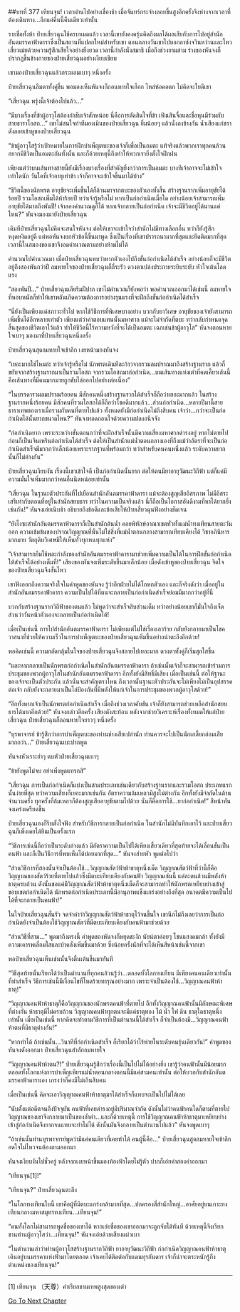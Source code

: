 ##บทที่ 377 เทียนจุน!
เวลาผ่านไปอย่างเชื่องช้า เมื่อจันทร์กระจ่างลอยขึ้นสูงอีกครั้งจึงห่างจากเวลาที่ต้องเดินทาง...อีกแค่คืนนี้คืนเดียวเท่านั้น

รายชื่อทั้งห้า ป๋ายเสี่ยวฉุนใช้ครบหมดแล้ว เวลานี้เขายังคงครุ่นคิดถึงผลได้ผลเสียกับการไปอยู่สำนักอันตมรรคาฟ้าดาราซึ่งเป็นสถานที่แปลกใหม่สำหรับเขา ตอนกลางวันเขาไปบอกลาซ่งจวินหว่านและโหวเสี่ยวเม่ยด้วยความรู้สึกเสียใจอย่างยิ่งยวด เวลานี้กำลังนั่งสมาธิ เมื่อถึงช่วงยามสาม ร่างของหันจงก็ปรากฏขึ้นข้างกายของป๋ายเสี่ยวฉุนอย่างเงียบเชียบ

เขามองป๋ายเสี่ยวฉุนแล้วกระแอมเบาๆ หนึ่งครั้ง

ป๋ายเสี่ยวฉุนลืมตาทั้งคู่ขึ้น พอมองเห็นหันจงก็ถอนหายใจเฮือก ไหล่ห่อคอตก ไม่คิดจะใยดีเขา

“เสี่ยวฉุน พรุ่งนี้เจ้าต้องไปแล้ว...”

“มีบางเรื่องที่ข้าผู้อาวุโสต้องกำชับเจ้าสักหน่อย นี่คือการตัดสินใจที่ข้า เฟิงเสินจื่อและชื่อหุนมีร่วมกับสายธาราโอสถ...” เขาไม่สนใจท่าทีมองเมินของป๋ายเสี่ยวฉุน ยิ้มน้อยๆ แล้วนั่งลงข้างกัน น้ำเสียงแก่ชราดังลอยเข้าหูของป๋ายเสี่ยวฉุน

“ข้าผู้อาวุโสรู้ว่าเป้าหมายในการฝึกบำเพ็ญตบะของเจ้าก็เพื่อเป็นอมตะ แท้จริงแล้วพวกเราทุกคนล้วนอยากมีชีวิตเป็นอมตะกันทั้งนั้น และก็ด้วยเหตุนี้ถึงทำให้พวกเรายิ่งตั้งใจฝึกฝน

เพียงแต่ว่าบนเส้นทางสายนี้ยังมีเรื่องบางเรื่องที่สำคัญยิ่งกว่าการเป็นอมตะ บางทีเจ้าอาจจะไม่เข้าใจเท่าใดนัก วันใดที่เจ้าอายุเท่าข้า เจ้าก็อาจจะเข้าใจขึ้นมาได้บ้าง”

“ชีวิตนี้ของนักพรต อายุขัยจะเพิ่มขึ้นได้ก็ล้วนมาจากตบะของตัวเองทั้งสิ้น สร้างฐานรากเพิ่มอายุขัยได้ร้อยปี รวมโอสถเพิ่มได้ห้าร้อยปี ทว่าเจ้ารู้หรือไม่ หากเป็นก่อกำเนิดเมื่อใด อย่างน้อยเจ้าสามารถเพิ่มอายุขัยได้มากถึงพันปี! เจ้าลองคำนวณดูก็ได้ หากเจ้ากลายเป็นก่อกำเนิด เจ้าจะมีชีวิตอยู่ได้นานแค่ไหน?” หันจงมองมายังป๋ายเสี่ยวฉุน

เดิมทีป๋ายเสี่ยวฉุนไม่คิดจะสนใจหันจง ต่อให้เขาจะเข้าใจว่าสำนักไม่มีทางเลือกอื่น ทว่าก็ยังรู้สึกหงุดหงิดอยู่ดี แต่พอหันจงยกหัวข้อนี้ขึ้นมาพูด ซึ่งเป็นเรื่องที่เขาปรารถนามากที่สุดและยึดติดมากที่สุด เวลานี้ในสมองของเขาจึงอดคำนวณตามอย่างห้ามไม่ได้

คำนวณไปคำนวณมา เมื่อป๋ายเสี่ยวฉุนพบว่าหากตัวเองไปถึงขั้นก่อกำเนิดได้สำเร็จ อย่างน้อยก็จะมีชีวิตอยู่ถึงสองพันกว่าปี ลมหายใจของป๋ายเสี่ยวฉุนก็ถี่ระรัว ดวงตาเปล่งประกายระยิบระยับ หัวใจเต้นโลดแรง

“สองพันปี...” ป๋ายเสี่ยวฉุนเลียริมฝีปาก เขาไม่คำนวณก็ยังพอว่า พอคำนวณออกมาได้เช่นนี้ ลมหายใจที่หอบหนักก็ทำให้เขาพลันเกิดความต้องการอย่างรุนแรงที่จะฝึกถึงขั้นก่อกำเนิดได้สำเร็จ

“นี่ยังเป็นเพียงแค่สภาวะทั่วไป หากใช้วิธีการที่พิเศษบางอย่าง บวกกับยาวิเศษ อายุขัยของเจ้ายังสามารถเพิ่มขึ้นได้อีกหลายเท่าตัว เพียงแต่ว่าค่าตอบแทนนั้นมหาศาล แม้จะไม่จำกัดที่ตบะ ทว่ากลับกำหนดจุดสิ้นสุดของชีวิตเอาไว้แล้ว ทำให้ชีวิตนี้ไร้ความหวังที่จะได้เป็นอมตะ เฉกเช่นข้าผู้อาวุโส” หันจงถอนหายใจเบาๆ มองมาที่ป๋ายเสี่ยวฉุนหนึ่งครั้ง

ป๋ายเสี่ยวฉุนสุดลมหายใจเข้าลึก เงยหน้ามองหันจง

“เยอะมากใช่ไหมล่ะ ทว่าเจ้ารู้หรือไม่ นักพรตเดินทีละก้าวจากรวมลมปราณมาถึงสร้างฐานราก แล้วก็ขยับจากสร้างฐานรากมาเป็นรวมโอสถ จากรวมโอสถมาก่อกำเนิด...บนเส้นทางแห่งเต๋าที่คดเคี้ยวเส้นนี้คือเส้นทางที่มีคนมากมายถูกขับไล่ออกไปอย่างต่อเนื่อง”

“ในบรรดารวมลมปราณร้อยคน มีสักคนหนึ่งสร้างฐานรากได้สำเร็จก็ถือว่าเยอะมากแล้ว ในสร้างฐานรากหนึ่งร้อยคน มีสักคนที่รวมโอสถได้ก็ถือว่าโชคดีมากแล้ว...ส่วนก่อกำเนิด...หลายปีมานี้สายธาราเทพของเราเมื่อรวมกับคนที่ตายไปแล้ว ทั้งหมดยังมีก่อกำเนิดไม่ถึงสิบคน เจ้าว่า...กว่าจะเป็นก่อกำเนิดได้นั้นยากขนาดไหน?” หันจงทอดถอนใจด้วยความปลงอนิจจัง

“ก่อกำเนิดยาก เพราะระหว่างขั้นตอนกว่าที่จะฝึกสำเร็จนั้นมีความเสี่ยงมหาศาลดำรงอยู่ หากไม่ตายไปก่อนก็เป็นเจินเหรินก่อกำเนิดได้สำเร็จ ต่อให้เป็นสำนักแม่น้ำตอนกลางเองที่ถึงแม้ว่าอัตราที่จะเป็นก่อกำเนิดสำเร็จมีมากกว่าเล็กน้อยเพราะรากฐานที่พร้อมกว่า ทว่าสำหรับคนคนหนึ่งแล้ว ระดับความยากนั้นก็ไม่ต่างกัน”

ป๋ายเสี่ยวฉุนเงียบงัน เรื่องนี้เขาเข้าใจดี เป็นก่อกำเนิดนั้นยาก ต่อให้ตนมียาอายุวัฒนะวิถีฟ้า แต่ก็แค่มีความมั่นใจเพิ่มมากกว่าคนอื่นนิดหน่อยเท่านั้น

“เสี่ยวฉุน ในฐานะตัวประกันที่ไปเยือนสำนักอันตมรรคาฟ้าดารา แม้จะต้องสูญเสียอิสรภาพ ไม่มีอิสระเสรีเท่ากับตอนที่อยู่ในสำนักสยบธาร ทว่าในความเป็นจริงแล้ว นี่ก็ถือเป็นโอกาสอันดีงามที่หาได้ยากยิ่งเช่นกัน!” หันจงเอ่ยเนิบช้า อธิบายถึงข้อดีและข้อเสียให้ป๋ายเสี่ยวฉุนฟังอย่างชัดเจน

“ยังไงซะสำนักอันตมรรคาฟ้าดาราก็เป็นสำนักต้นน้ำ คอยพิทักษ์อาณาเขตทั่วทั้งแม่น้ำทงเทียนสายตะวันออก ความเข้มข้นของปราณวิญญาณที่นั่นไม่ใช่สิ่งที่แม่น้ำตอนกลางสามารถเทียบเคียงได้ วิชาอภินิหารมากมาย วัตถุดิบวิเศษมีให้เห็นทั่วทุกหนทุกแห่ง”

“เจ้าสามารถยืมใช้พละกำลังของสำนักอันตมรรคาฟ้าดารามาช่วยเพิ่มความเป็นได้ในการฝึกขั้นก่อกำเนิดให้สำเร็จได้อย่างเต็มที่!” เสียงของหันจงเพิ่มระดับขึ้นมาเล็กน้อย เมื่อดังเข้าหูของป๋ายเสี่ยวฉุน จิตใจของป๋ายเสี่ยวฉุนจึงสั่นไหว

เขาฟังออกถึงความจริงใจในคำพูดของหันจง รู้ว่าอีกฝ่ายไม่ได้โกหกตัวเอง และก็จริงดังว่า เมื่ออยู่ในสำนักอันตมรรคาฟ้าดารา ความเป็นไปได้ที่ตนจะกลายเป็นก่อกำเนิดสำเร็จย่อมมีมากกว่าอยู่ที่นี่

บวกกับสร้างฐานรากวิถีฟ้าของตนแล้ว ไม่พูดว่าจะสำเร็จสิบส่วนเต็ม ทว่าอย่างน้อยเขาก็มั่นใจถึงเจ็ดส่วนว่าวันหน้าตัวเองจะกลายเป็นก่อกำเนิดได้!

เมื่อเป็นเช่นนี้ การไปสำนักอันตมรรคาฟ้าดารา ไม่เพียงแต่ไม่ใช่เรื่องเลวร้าย กลับยังกลายมาเป็นโชควาสนาที่ช่วยให้ความเร็วในการบำเพ็ญตบะของป๋ายเสี่ยวฉุนเพิ่มขึ้นอย่างน่าตะลึงอีกด้วย!

พอคิดเช่นนี้ ความกลัดกลุ้มในใจของป๋ายเสี่ยวฉุนจึงสลายไปเยอะมาก ดวงตาทั้งคู่ก็เริ่มสุกใสขึ้น

“และหากกลายเป็นนักพรตก่อกำเนิดในสำนักอันตมรรคาฟ้าดารา ถ้าเช่นนั้นเจ้าก็จะสามารถเข้าร่วมการประชุมของพวกผู้อาวุโสในสำนักอันตมรรคาฟ้าดารา อีกทั้งยังมีสิทธิ์มีเสียง เมื่อเป็นเช่นนี้ ต่อให้ฐานะของเจ้าจะเป็นตัวประกัน แล้วนั่นจะสำคัญตรงไหน ถึงเวลานั้นฐานะตัวประกันจะไม่เพียงไม่เป็นอุปสรรคต่อเจ้า กลับยังจะกลายมาเป็นโล่ป้องกันที่มีพลังให้แก่เจ้าในการประชุมของพวกผู้อาวุโสด้วย!”

“อีกทั้งหากเจ้าเป็นนักพรตก่อกำเนิดสำเร็จ เมื่อถึงช่วงเวลาคับขัน เจ้าก็ยังสามารถช่วยเหลือสำนักสยบธารได้มากอีกด้วย!” หันจงกล่าวอีกครั้ง เสียงดังสะท้อน หลังจากช่วยวิเคราะห์เรื่องทั้งหมดให้แก่ป๋ายเสี่ยวฉุน ป๋ายเสี่ยวฉุนก็ถอนหายใจยาวๆ หนึ่งครั้ง

“บุรพาจารย์ ข้ารู้สึกว่าการบำเพ็ญตบะของท่านช่างเสียเปล่านัก ท่านควรจะไปเป็นนักเกลี้ยกล่อมเสียมากกว่า...” ป๋ายเสี่ยวฉุนเบะปากพูด

หันจงหัวเราะฮ่าๆ ตบหัวป๋ายเสี่ยวฉุนเบาๆ

“ข้ายังพูดไม่จบ อย่าเพิ่งพูดแทรกสิ”

“เสี่ยวฉุน การเป็นก่อกำเนิดก็แบ่งเป็นสามประเภทเช่นเดียวกับสร้างฐานรากและรวมโอสถ ประเภทแรกนั้นง่ายที่สุด ทว่าความเสี่ยงก็เยอะมากเช่นกัน อัตราความล้มเหลวมีสูงไม่ต่างกัน อีกทั้งยังมีจำกัดในด้านจำนวนครั้ง ทุกครั้งที่ล้มเหลวก็ต้องสูญเสียอายุขัยตามไปด้วย นั่นก็คือการใช้...ยาก่อกำเนิด!” สีหน้าหันจงเคร่งเครียดขึ้น

ป๋ายเสี่ยวฉุนเองก็รีบตั้งใจฟัง สำหรับวิธีการกลายเป็นก่อกำเนิด ในสำนักไม่มีบันทึกเอาไว้ และป๋ายเสี่ยวฉุนก็เพิ่งเคยได้ยินเป็นครั้งแรก

“วิธีการเช่นนี้ถือว่าเป็นระดับล่างแล้ว มีอัตราความเป็นไปได้เพียงเสี้ยวเดียวที่สุดท้ายจะได้เลื่อนขั้นเป็นคนฟ้า และก็เป็นวิธีการที่พบเห็นได้บ่อยมากที่สุด...” หันจงส่ายหัว พูดต่อไปว่า

“ส่วนวิธีการที่สองนั้นจำเป็นต้องใช้...วิญญาณสัตว์ฟ้าห้าธาตุหนึ่งเม็ด วิญญาณสัตว์ฟ้าที่ว่านี้ก็คือวิญญาณของสัตว์ร้ายที่ตายไปแล้วซึ่งมีตบะเทียบเคียงกับคนฟ้า วิญญาณเช่นนี้ แต่ละตนล้วนมีพลังห้าธาตุครบถ้วน ดังนั้นขอแค่มีวิญญาณสัตว์ฟ้าห้าธาตุหนึ่งเม็ดก็จะสามารถทำให้นักพรตเหยียบย่างเข้าสู่ขอบเขตก่อกำเนิดได้ นักพรตก่อกำเนิดประเภทนี้มีอานุภาพแข็งแกร่งอย่างถึงที่สุด อนาคตมีความเป็นไปได้ที่จะกลายเป็นคนฟ้า!”

ในใจป๋ายเสี่ยวฉุนสั่นรัว จดจำคำว่าวิญญาณสัตว์ฟ้าห้าธาตุไว้จนขึ้นใจ เขานึกไม่ถึงเลยว่าการเป็นก่อกำเนิดยังจำเป็นต้องใช้วิญญาณสัตว์ที่มีตบะเทียบเคียงกับคนฟ้ามาช่วยด้วย

“ส่วนวิธีที่สาม...” พูดมาถึงตรงนี้ คำพูดของหันจงก็หยุดชะงัก นัยน์ตาค่อยๆ โชนแสงคมกล้า ทั้งยังมีความเคารพเลื่อมใสและบ้าคลั่งเพิ่มขึ้นมาด้วย ซึ่งน้อยครั้งนักที่จะได้เห็นสีหน้าเช่นนี้จากเขา

พอป๋ายเสี่ยวฉุนเห็นเช่นนั้นจึงตื่นเต้นขึ้นมาทันที

“วิธีสุดท้ายนั้นเรียกได้ว่าเป็นตำนานที่ทุกคนล้วนรู้ว่า...ตลอดทั้งโลกทงเทียน มีเพียงคนคนเดียวเท่านั้นที่ทำสำเร็จ วิธีการเช่นนี้มีเงื่อนไขที่โหดร้ายทารุณอย่างมาก เพราะจำเป็นต้องใช้...วิญญาณคนฟ้าห้าธาตุ!”

“วิญญาณคนฟ้าห้าธาตุก็คือวิญญาณของนักพรตคนฟ้าที่ตายไป อีกทั้งวิญญาณคนฟ้านั้นมีลักษณะพิเศษที่ต่างกัน ห้าธาตุมีไม่ครบถ้วน วิญญาณคนฟ้าทุกตนจะมีแค่ธาตุทอง ไม้ น้ำ ไฟ ดิน ธาตุใดธาตุหนึ่งเท่านั้น เมื่อเป็นเช่นนี้ หากคิดจะทำตามวิธีการที่เป็นตำนานนี้ได้สำเร็จ ก็จำเป็นต้องมี...วิญญาณคนฟ้าห้าตนที่มีธาตุต่างกัน!”

“หากทำได้ ถ้าเช่นนั้น...วินาทีที่ก่อกำเนิดสำเร็จ ก็เรียกได้ว่าไร้พ่ายในระดับคนรุ่นเดียวกัน!” คำพูดของหันจงดังออกมา ป๋ายเสี่ยวฉุนสำลักลมหายใจ

“วิญญาณคนฟ้าห้าตน?!” ป๋ายเสี่ยวฉุนรู้สึกว่าเรื่องนี้เป็นไปไม่ได้อย่างยิ่ง เขารู้ว่าคนฟ้านั้นมีน้อยมาก ตลอดทั้งโลกแห่งการบำเพ็ญเพียรแม่น้ำตอนกลางตอนนี้มีแค่สามคนเท่านั้น ต่อให้บวกกับสำนักอันตมรรคาฟ้าดาราเอง เกรงว่าก็คงมีไม่เกินสิบคน

เมื่อเป็นเช่นนี้ คิดจะเอาวิญญาณคนฟ้าห้าธาตุมาได้สำเร็จก็แทบจะเป็นไปไม่ได้เลย

“นับตั้งแต่อดีตจนถึงปัจจุบัน คนฟ้าที่เคยดำรงอยู่มีปริมาณจำกัด ดังนั้นไม่ว่าคนฟ้าคนใดก็ตามที่ตายไป วิญญาณของเขาจึงกลายมาเป็นของล้ำค่า...และก็ด้วยเหตุนี้ การใช้วิญญาณคนฟ้าห้าธาตุมาเหยียบย่างเข้าสู่ก่อกำเนิดจึงยากจนแทบจะทำไม่ได้ ดังนั้นมันจึงกลายเป็นตำนานไปแล้ว” หันจงพูดเบาๆ

“ถ้าเช่นนั้นท่านบุรพาจารย์พูดว่ามีแค่คนเดียวที่เคยทำได้ คนผู้นี้คือ...” ป๋ายเสี่ยวฉุนสูดลมหายใจเข้าลึก อดใจไม่ไหวจนต้องถามออกมา

หันจงเงียบงันไปชั่วครู่ หลังจากเงยหน้าขึ้นมองท้องฟ้าโดยไม่รู้ตัว ปากก็เอ่ยคำสองคำออกมา

“เทียนจุน[1]!”

“เทียนจุน?” ป๋ายเสี่ยวฉุนตะลึง

“ในโลกทงเทียนใบนี้ เขาคือผู้ที่มีตบะแกร่งกล้ามากที่สุด...ปกครองสี่สำนักใหญ่...อาศัยอยู่บนเกาะทงเทียนกลางมหาสมุทรทงเทียน...เทียนจุน!”

“คนทั้งโลกไม่สามารถพูดชื่อของเขาได้ หากเอ่ยชื่อของเขาออกมาจะถูกจับได้ทันที ด้วยเหตุนี้จึงเรียกขานท่านผู้อาวุโสว่า...เทียนจุน!” หันจงเอ่ยด้วยเสียงแผ่วเบา

“ในตำนานเล่าว่าท่านผู้อาวุโสสร้างฐานรากวิถีฟ้า ยาอายุวัฒนะวิถีฟ้า ก่อกำเนิดวิญญาณคนฟ้าห้าธาตุ เดินอยู่บนมรรคาแห่งฟ้ามาโดยตลอด เจ้าเคยได้ติดต่อกับแดนทุรกันดาร เจ้าก็น่าจะตระหนักรู้ถึงตำแหน่งของเทียนจุน!”

------

[1] เทียนจุน （天尊）คำเรียกขานเทพสูงสุดของเต๋า


[Go To Next Chapter]( ./52.md)